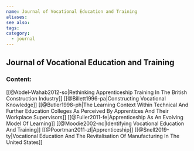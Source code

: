 ```yaml
---
name: Journal of Vocational Education and Training
aliases:
see also:
tags:
category:
  - journal
---
```


## Journal of Vocational Education and Training

### Content:
[[@Abdel-Wahab2012-so|Rethinking Apprenticeship Training In The British Construction Industry]]
[[@Billett1996-pa|Constructing Vocational Knowledge]]
[[@Butler1998-ph|The Learning Context Within Technical And Further Education Colleges As Perceived By Apprentices And Their Workplace Supervisors]]
[[@Fuller2011-fe|Apprenticeship As An Evolving Model Of Learning]]
[[@Moodie2002-nc|Identifying Vocational Education And Training]]
[[@Poortman2011-zl|Apprenticeship]]
[[@Snell2019-ty|Vocational Education And The Revitalisation Of Manufacturing In The United States]]